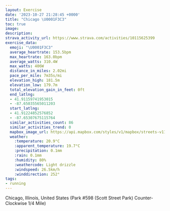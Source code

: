 ```yaml
---
layout: Exercise
date: '2023-10-27 21:28:45 +0000'
title: "Chicago \U0001F3C3"
toc: true
image:
description:
strava_activity_url: https://www.strava.com/activities/10115625399
exercise_data:
  emoji: "\U0001F3C3"
  average_heartrate: 153.5bpm
  max_heartrate: 163.0bpm
  average_watts: 310.4W
  max_watts: 406W
  distance_in_miles: 2.02mi
  pace_per_mile: 7m35s/mi
  elevation_high: 181.5m
  elevation_low: 179.7m
  total_elevation_gain_in_feet: 0ft
  end_latlng:
  - 41.91159741953015
  - -87.65035565011203
  start_latlng:
  - 41.91224852576852
  - -87.65307675115764
  similar_activities_count: 86
  similar_activities_trend: 0
  mapbox_image_url: https://api.mapbox.com/styles/v1/mapbox/streets-v11/static/path-5+787af2-1.0(i%7Bx~Fll~uOCsBBM%5Ca%40Ve%40d%40cAr%40iAHSIkEEwLGeABS%5CEDU%3Fc%40Ck%40%40%7B%40AsFBOBId%40a%40RKHAT%40ZCNDBL%40%60%40CvB%40~ADVNXVNL%40zAONKR%5B%40m%40G%7DCGQYYMEg%40Ee%40Fa%40JMNELE%5E%40nC%40%5EFRX%5CPF%5EEv%40CJCVSHSBS%3Fk%40GaCEWKUQK%5DGO%3Fs%40FQDKFKPIX%3Fx%40Bz%40Ap%40Df%40NVLJ%60A%3Fh%40GPGNQJU%40YCqCC%5DCKOSQKMC_%40AcAJOLO%60%40%3FlBBdA%40NHTPTPFlACPEJEV%5BFU%3FQAmBIaAQa%40QKk%40C_%40%40u%40Ai%40SYFo%40A%5DBOHCXDx%40%3FjCFf%40%40%60%40CvABnBApAD~HAz%40ADQDA%40AdA),pin-s-s+e5b22e(-87.65143,41.91173),pin-s-f+89ae00(-87.6488399999999,41.91096999999997)/auto/800x800?access_token=pk.eyJ1Ijoiam9zaGJlY2ttYW4iLCJhIjoiY205eWR2aDd1MWZ6djJrbXc4a3M0bWZleiJ9.XiG9OWkNcZk2QzjJbxLB4A
  weather:
    :temperature: 20.9°C
    :apparent_temperature: 19.7°C
    :precipitation: 0.1mm
    :rain: 0.1mm
    :humidity: 80%
    :weathercode: Light drizzle
    :windspeed: 26.5km/h
    :winddirection: 252°
tags:
- running
---
```

Chicago, Illinois, United States (Park #598 (Scott Street Park) Counter-Clockwise 1/4 Mile)
